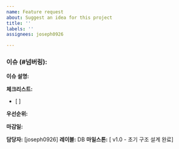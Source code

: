 ```yaml
---
name: Feature request
about: Suggest an idea for this project
title: ''
labels: ''
assignees: joseph0926

---
```


### 이슈 (#넘버링): 

**이슈 설명:**


**체크리스트:**
- [ ] 

**우선순위:** 

**마감일:** 

**담당자:** [joseph0926]
**레이블:** DB
**마일스톤:** [ v1.0 - 초기 구조 설계 완료]

